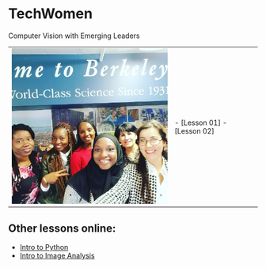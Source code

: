 # TechWomen

Computer Vision with Emerging Leaders 


<table border="0">
 <tr>
    <td><img src="https://github.com/dani-lbnl/techwomen/blob/master/techwomenWelcome.jpg" width="400">
    </td>
    <td>
     <p>
      - [Lesson 01]
      - [Lesson 02] 
      </td>
 </tr>
</table>


Other lessons online:
---------------

-	[Intro to Python]()
- [Intro to Image Analysis]()


